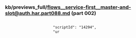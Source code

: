 ### kb/previews_full/flows__service-first__master-and-slot@auth.har.part088.md (part 002)

```md

                      "scriptId": "14294",
                      "ur
```

```
